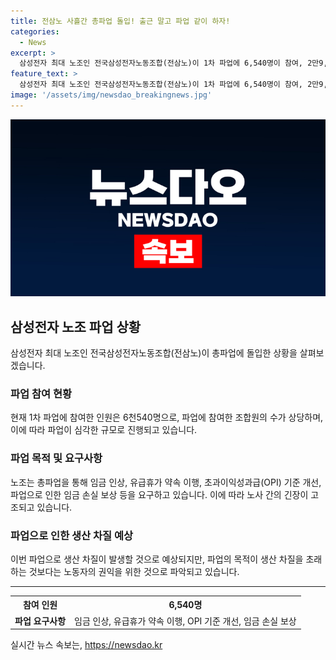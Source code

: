 ```yaml
---
title: 전삼노 사흘간 총파업 돌입! 출근 말고 파업 같이 하자!
categories:
  - News
excerpt: >
  삼성전자 최대 노조인 전국삼성전자노동조합(전삼노)이 1차 파업에 6,540명이 참여, 2만9,913명으로 구성된 전체 직원 중 23.9%에 해당하는 규모로 돌입했다. 조합원들은 높은 임금 인상, 유급휴가 약속 이행, 초과이익성과급(OPI) 기준 개선 등을 요구하고, 사측을 비판하며 파업의 책임을 사측에 돌렸다. 그러나 생산 차질 우려는 낮으며, 2차 행동 계획까지 발표되었다. (150자)
feature_text: >
  삼성전자 최대 노조인 전국삼성전자노동조합(전삼노)이 1차 파업에 6,540명이 참여, 2만9,913명으로 구성된 전체 직원 중 23.9%에 해당하는 규모로 돌입했다. 조합원들은 높은 임금 인상, 유급휴가 약속 이행, 초과이익성과급(OPI) 기준 개선 등을 요구하고, 사측을 비판하며 파업의 책임을 사측에 돌렸다. 그러나 생산 차질 우려는 낮으며, 2차 행동 계획까지 발표되었다. (150자)
image: '/assets/img/newsdao_breakingnews.jpg'
---
```


<p><img src="/assets/img/newsdao_breakingnews.jpg" alt="firstkoreanews 속보" /></p>

<h2 data-ke-size="size26">삼성전자 노조 파업 상황</h2>

<p data-ke-size="size16">삼성전자 최대 노조인 전국삼성전자노동조합(전삼노)이 총파업에 돌입한 상황을 살펴보겠습니다.</p>

<h3>파업 참여 현황</h3>

<p data-ke-size="size16">현재 1차 파업에 참여한 인원은 6천540명으로, 파업에 참여한 조합원의 수가 상당하며, 이에 따라 파업이 심각한 규모로 진행되고 있습니다.</p>

<h3>파업 목적 및 요구사항</h3>

<p data-ke-size="size16">노조는 총파업을 통해 임금 인상, 유급휴가 약속 이행, 초과이익성과급(OPI) 기준 개선, 파업으로 인한 임금 손실 보상 등을 요구하고 있습니다. 이에 따라 노사 간의 긴장이 고조되고 있습니다.</p>

<h3>파업으로 인한 생산 차질 예상</h3>

<p data-ke-size="size16">이번 파업으로 생산 차질이 발생할 것으로 예상되지만, 파업의 목적이 생산 차질을 초래하는 것보다는 노동자의 권익을 위한 것으로 파악되고 있습니다.</p>

<hr>

<table>
    <tr>
        <th>참여 인원</th>
        <th>6,540명</th>
    </tr>
    <tr>
        <td style="text-align: center; height: 17px;"><b>파업 요구사항</b></td>
        <td>임금 인상, 유급휴가 약속 이행, OPI 기준 개선, 임금 손실 보상</td>
    </tr>
</table>
실시간 뉴스 속보는, <a href="https://newsdao.kr" rel="dofollow">https://newsdao.kr</a>



